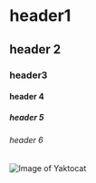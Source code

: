 # header1
## header 2
### header3
#### header 4
##### header 5
###### header 6
![Image of Yaktocat](https://octodex.github.com/images/yaktocat.png)
